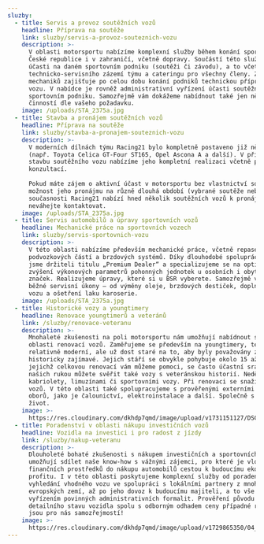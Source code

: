 ```yaml
---
sluzby:
  - title: Servis a provoz soutěžních vozů
    headline: Příprava na soutěže
    link: sluzby/servis-a-provoz-souteznich-vozu
    description: >-
      V oblasti motorsportu nabízíme komplexní služby během konání sportovních podniků v
      České republice i v zahraničí, včetně dopravy. Součástí této služby je kompletní zajištění
      účasti na daném sportovním podniku (soutěži či závodu), a to včetně personálního zajištění,
      technicko-servisního zázemí týmu a cateringu pro všechny členy. Zkušený tým techniků a
      mechaniků zajišťuje po celou dobu konání podniků technickou přípravu a provoz soutěžního
      vozu. V nabídce je rovněž administrativní vyřízení účasti soutěžní posádky na daném
      sportovním podniku. Samozřejmě vám dokážeme nabídnout také jen některou z uvedených
      činností dle vašeho požadavku.
    image: /uploads/STA_2375a.jpg
  - title: Stavba a pronájem soutěžních vozů
    headline: Příprava na soutěže
    link: sluzby/stavba-a-pronajem-souteznich-vozu
    description: >-
      V moderních dílnách týmu Racing21 bylo kompletně postaveno již několik soutěžních vozů
      (např. Toyota Celica GT-Four ST165, Opel Ascona A a další). V případě vašeho zájmu o
      stavbu soutěžního vozu nabízíme jeho kompletní realizaci včetně poradenství a potřebných
      konzultací.
      
      Pokud máte zájem o aktivní účast v motorsportu bez vlastnictví soutěžního vozu, nabízíme
      možnost jeho pronájmu na různě dlouhá období (vybrané soutěže nebo celá sezóna). V
      současnosti Racing21 nabízí hned několik soutěžních vozů k pronájmu. V případě zájmu nás
      neváhejte kontaktovat.
    image: /uploads/STA_2375a.jpg
  - title: Servis automobilů a úpravy sportovních vozů
    headline: Mechanické práce na sportovních vozech
    link: sluzby/servis-sportovnich-vozu
    description: >-
      V této oblasti nabízíme především mechanické práce, včetně repase motorů, převodovek,
      podvozkových částí a brzdových systémů. Díky dlouhodobé spolupráci se společností BSR
      jsme držiteli titulu „Premium Dealer“ a specializujeme se na optimalizaci softwaru s cílem
      zvýšení výkonových parametrů pohonných jednotek u osobních i obytných vozů většiny
      značek. Realizujeme úpravy, které si u BSR vyberete. Samozřejmě v nabídce máme také
      běžné servisní úkony – od výměny oleje, brzdových destiček, doplnění kapalin až po čištění
      vozu a ošetření laku karoserie.
    image: /uploads/STA_2375a.jpg
  - title: Historické vozy a youngtimery
    headline: Renovace youngtimerů a veteránů
    link: /sluzby/renovace-veteranu
    description: >-
      Mnohaleté zkušenosti na poli motorsportu nám umožňují nabídnout specifické činnosti v
      oblasti renovací vozů. Zaměřujeme se především na youngtimery, tedy vozy, které jsou stále
      relativně moderní, ale už dost staré na to, aby byly považovány za sběratelsky nebo
      historicky zajímavé. Jejich stáří se obvykle pohybuje okolo 15 až 30 let. Právě takové vozy, s
      jejichž celkovou renovací vám můžeme pomoci, se často účastní srazů nebo soutěží. Do
      našich rukou můžete svěřit také vozy s veteránskou historií. Neděláme rozdíly mezi
      kabriolety, limuzínami či sportovními vozy. Při renovaci se snažíme zachovat prvky originality
      vozů. V této oblasti také spolupracujeme s prověřenými externími dodavateli z příbuzných
      oborů, jako je čalounictví, elektroinstalace a další. Společně s nimi vracíme vašim vozům
      život.
    image: >-
      https://res.cloudinary.com/dkhdp7qmd/image/upload/v1731151127/DSC04578_tgtlto.webp
  - title: Poradenství v oblasti nákupu investičních vozů
    headline: Vozidla na investici i pro radost z jízdy
    link: /sluzby/nakup-veteranu
    description: >-
      Dlouholeté bohaté zkušenosti s nákupem investičních a sportovních vozů nám
      umožňují sdílet naše know-how s vážnými zájemci, pro které je vložení
      finančních prostředků do nákupu automobilů cestou k budoucímu ekonomickému
      profitu. I v této oblasti poskytujeme komplexní služby od poradenství přes
      vyhledání vhodného vozu ve spolupráci s lokálními partnery z mnoha
      evropských zemí, až po jeho dovoz k budoucímu majiteli, a to vše s
      vyřízením povinných administrativních formalit. Prověření původu i
      detailního stavu vozidla spolu s odborným odhadem ceny případné renovace
      jsou pro nás samozřejmostí!
    image: >-
      https://res.cloudinary.com/dkhdp7qmd/image/upload/v1729865350/04_yftun9.webp
---
```


